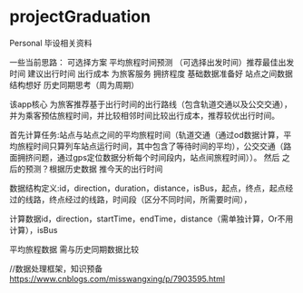 # projectGraduation
Personal 毕设相关资料

一些当前思路：
可选择方案
平均旅程时间预测
（可选择出发时间）推荐最佳出发时间
建议出行时间
出行成本
为旅客服务
拥挤程度
基础数据准备好   站点之间数据结构想好
历史同期思考（周为周期）


该app核心
为旅客推荐基于出行时间的出行路线（包含轨道交通以及公交交通），并为乘客预估旅程时间，并比较相邻时间比较出行成本，推荐较优出行时间。

首先计算任务:站点与站点之间的平均旅程时间（轨道交通（通过od数据计算，平均旅程时间只算列车站点运行时间，其中包含了等待时间的平均），公交交通（路面拥挤问题，通过gps定位数据分析每个时间段内，站点间旅程时间））。 然后 之后的预测？根据历史数据 推今天的出行时间

数据结构定义:id，direction，duration，distance，isBus，起点，终点，起点经过的线路，终点经过的线路，时间段（区分不同时间，所需要时间），

计算数据id，direction，startTime，endTime，distance（需单独计算，Or不用计算），isBus

平均旅程数据 需与历史同期数据比较

//数据处理框架，知识预备
https://www.cnblogs.com/misswangxing/p/7903595.html
